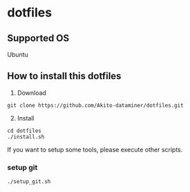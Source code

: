 # dotfiles

## Supported OS
Ubuntu

## How to install this dotfiles
1. Download

```
git clone https://github.com/Akito-dataminer/dotfiles.git
```

2. Install

```
cd dotfiles
./install.sh
```

If you want to setup some tools,
please execute other scripts.

### setup git

```
./setup_git.sh
```

